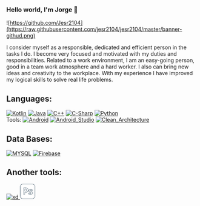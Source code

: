 ### Hello world, I'm Jorge 👋

![https://github.com/Jesr2104](https://raw.githubusercontent.com/jesr2104/jesr2104/master/banner-githud.png)

I consider myself as a responsible, dedicated and efficient person in the tasks I do. I become very focused and motivated with my duties and responsibilities.
Related to a work environment, I am an easy-going person, good in a team work atmosphere and a hard worker. I also can bring new ideas and creativity to the workplace.
With my experience I have improved my logical skills to solve real life problems.

## Languages:
[![Kotlin](https://img.shields.io/badge/Kotlin-0095D5?style=for-the-badge&logo=kotlin&logoColor=white&labelColor=101010)]()
[![Java](https://img.shields.io/badge/Java-007396?style=for-the-badge&logo=java&logoColor=white&labelColor=101010)]()
[![C++](https://img.shields.io/badge/C++-00599c?style=for-the-badge&logo=c&logoColor=white&labelColor=101010)]()
[![C-Sharp](https://img.shields.io/badge/CSharp-3a0093?style=for-the-badge&logo=sharp&logoColor=white&labelColor=101010)]()
[![Python](https://img.shields.io/badge/Python-005b00?style=for-the-badge&logo=python&logoColor=white&labelColor=101010)]()
<br>
Tools:
[![Android](https://img.shields.io/badge/Android-3DDC84?style=for-the-badge&logo=android&logoColor=white&labelColor=101010)]()
[![Android_Studio](https://img.shields.io/badge/Android_Studio-4285f4?style=for-the-badge&logo=android-studio&logoColor=white&labelColor=101010)]()
[![Clean_Architecture](https://img.shields.io/badge/Clean_Architecture-f4426c?style=for-the-badge&logo=android-studio&logoColor=white&labelColor=101010)]()
<br>
## Data Bases: 
[![MYSQL](https://img.shields.io/badge/MYSQL-dd8a00?style=for-the-badge&logo=mysql&logoColor=white&labelColor=101010)]()
[![Firebase](https://img.shields.io/badge/Firebase-FFCA28?style=for-the-badge&logo=firebase&logoColor=white&labelColor=101010)]()
<br>
## Another tools:
<p align="left"> 
  <a href="https://www.adobe.com/products/xd.html" target="_blank"> 
    <img src="https://cdn.worldvectorlogo.com/logos/adobe-xd.svg" alt="xd" width="40" height="40"/> 
  </a>
  
  <a href="https://www.photoshop.com/en" target="_blank"> 
    <img src="https://raw.githubusercontent.com/devicons/devicon/master/icons/photoshop/photoshop-line.svg" alt="photoshop" width="40" height="40"/> 
  </a>  
</p>
